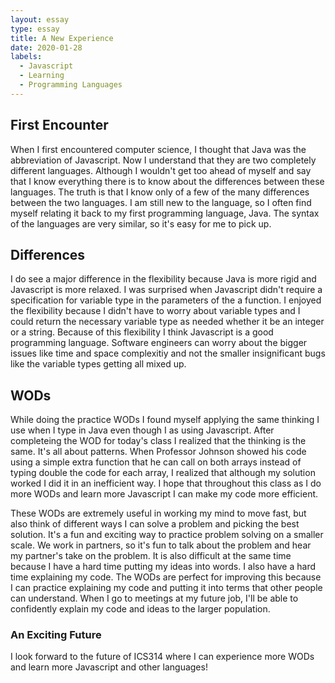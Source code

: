 ```yaml
---
layout: essay
type: essay
title: A New Experience
date: 2020-01-28
labels:
  - Javascript
  - Learning
  - Programming Languages
---
```


## First Encounter
When I first encountered computer science, I thought that Java was the abbreviation of Javascript.  Now I understand that they are two completely different languages.  Although I wouldn't get too ahead of myself and say that I know everything there is to know about the differences between these languages.  The truth is that I know only of a few of the many differences between the two languages.  I am still new to the language, so I often find myself relating it back to my first programming language, Java.  The syntax of the languages are very similar, so it's easy for me to pick up.

## Differences
I do see a major difference in the flexibility because Java is more rigid and Javascript is more relaxed.  I was surprised when Javascript didn't require a specification for variable type in the parameters of the a function.  I enjoyed the flexibility because I didn't have to worry about variable types and I could return the necessary variable type as needed whether it be an integer or a string.  Because of this flexibility I think Javascript is a good programming language.  Software engineers can worry about the bigger issues like time and space complexitiy and not the smaller insignificant bugs like the variable types getting all mixed up.

## WODs
While doing the practice WODs I found myself applying the same thinking I use when I type in Java even though I as using Javascript.  After completeing the WOD for today's class I realized that the thinking is the same.  It's all about patterns.  When Professor Johnson showed his code using a simple extra function that he can call on both arrays instead of typing double the code for each array, I realized that although my solution worked I did it in an inefficient way.  I hope that throughout this class as I do more WODs and learn more Javascript I can make my code more efficient.

These WODs are extremely useful in working my mind to move fast, but also think of different ways I can solve a problem and picking the best solution.  It's a fun and exciting way to practice problem solving on a smaller scale.  We work in partners, so it's fun to talk about the problem and hear my partner's take on the problem.  It is also difficult at the same time because I have a hard time putting my ideas into words.  I also have a hard time explaining my code.  The WODs are perfect for improving this because I can practice explaining my code and putting it into terms that other people can understand.  When I go to meetings at my future job, I'll be able to confidently explain my code and ideas to the larger population.

### An Exciting Future
I look forward to the future of ICS314 where I can experience more WODs and learn more Javascript and other languages!
